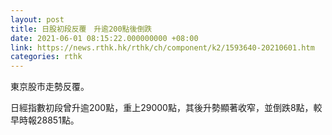 ```yaml
---
layout: post
title: 日股初段反覆　升逾200點後倒跌
date: 2021-06-01 08:15:22.000000000 +08:00
link: https://news.rthk.hk/rthk/ch/component/k2/1593640-20210601.htm
categories: rthk
---
```


東京股市走勢反覆。

日經指數初段曾升逾200點，重上29000點，其後升勢顯著收窄，並倒跌8點，較早時報28851點。
